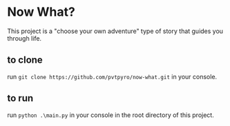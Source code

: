 # Now What?

This project is a "choose your own adventure" type of story that guides you through life.

## to clone
run `git clone https://github.com/pvtpyro/now-what.git` in your console.

## to run
run `python .\main.py` in your console in the root directory of this project.